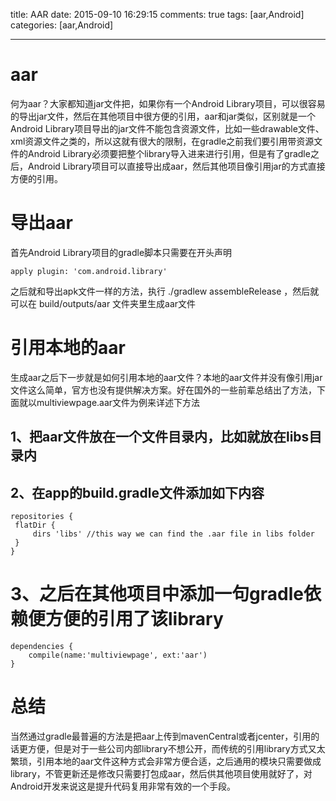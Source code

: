 title: AAR
date: 2015-09-10 16:29:15
comments: true
tags: [aar,Android]
categories: [aar,Android]

---
# aar #
何为aar？大家都知道jar文件把，如果你有一个Android Library项目，可以很容易的导出jar文件，然后在其他项目中很方便的引用，aar和jar类似，区别就是一个Android Library项目导出的jar文件不能包含资源文件，比如一些drawable文件、xml资源文件之类的，所以这就有很大的限制，在gradle之前我们要引用带资源文件的Android Library必须要把整个library导入进来进行引用，但是有了gradle之后，Android Library项目可以直接导出成aar，然后其他项目像引用jar的方式直接方便的引用。
# 导出aar #
首先Android Library项目的gradle脚本只需要在开头声明
  
    apply plugin: 'com.android.library'
之后就和导出apk文件一样的方法，执行 ./gradlew assembleRelease ，然后就可以在 build/outputs/aar 文件夹里生成aar文件
# 引用本地的aar #
生成aar之后下一步就是如何引用本地的aar文件？本地的aar文件并没有像引用jar文件这么简单，官方也没有提供解决方案。好在国外的一些前辈总结出了方法，下面就以multiviewpage.aar文件为例来详述下方法

## 1、把aar文件放在一个文件目录内，比如就放在libs目录内 ##

## 2、在app的build.gradle文件添加如下内容 ##

 	repositories {
   	 flatDir {
   	     dirs 'libs' //this way we can find the .aar file in libs folder
   	 }
	}
# 3、之后在其他项目中添加一句gradle依赖便方便的引用了该library #
	dependencies {
    	compile(name:'multiviewpage', ext:'aar')
	}


# 总结 #
当然通过gradle最普遍的方法是把aar上传到mavenCentral或者jcenter，引用的话更方便，但是对于一些公司内部library不想公开，而传统的引用library方式又太繁琐，引用本地的aar文件这种方式会非常方便合适，之后通用的模块只需要做成library，不管更新还是修改只需要打包成aar，然后供其他项目使用就好了，对Android开发来说这是提升代码复用非常有效的一个手段。